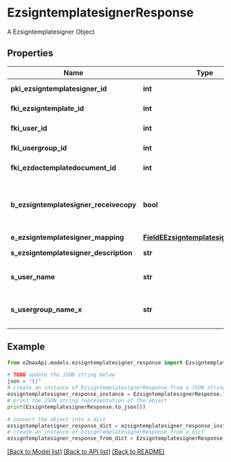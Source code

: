 # EzsigntemplatesignerResponse

A Ezsigntemplatesigner Object

## Properties

Name | Type | Description | Notes
------------ | ------------- | ------------- | -------------
**pki_ezsigntemplatesigner_id** | **int** | The unique ID of the Ezsigntemplatesigner | 
**fki_ezsigntemplate_id** | **int** | The unique ID of the Ezsigntemplate | 
**fki_user_id** | **int** | The unique ID of the User | [optional] 
**fki_usergroup_id** | **int** | The unique ID of the Usergroup | [optional] 
**fki_ezdoctemplatedocument_id** | **int** | The unique ID of the Ezdoctemplatedocument | [optional] 
**b_ezsigntemplatesigner_receivecopy** | **bool** | If this flag is true. The signatory will receive a copy of every signed Ezsigndocument even if it ain&#39;t required to sign the document. | [optional] 
**e_ezsigntemplatesigner_mapping** | [**FieldEEzsigntemplatesignerMapping**](FieldEEzsigntemplatesignerMapping.md) |  | [optional] 
**s_ezsigntemplatesigner_description** | **str** | The description of the Ezsigntemplatesigner | 
**s_user_name** | **str** | The description of the User in the language of the requester | [optional] 
**s_usergroup_name_x** | **str** | The Name of the Usergroup in the language of the requester | [optional] 

## Example

```python
from eZmaxApi.models.ezsigntemplatesigner_response import EzsigntemplatesignerResponse

# TODO update the JSON string below
json = "{}"
# create an instance of EzsigntemplatesignerResponse from a JSON string
ezsigntemplatesigner_response_instance = EzsigntemplatesignerResponse.from_json(json)
# print the JSON string representation of the object
print(EzsigntemplatesignerResponse.to_json())

# convert the object into a dict
ezsigntemplatesigner_response_dict = ezsigntemplatesigner_response_instance.to_dict()
# create an instance of EzsigntemplatesignerResponse from a dict
ezsigntemplatesigner_response_from_dict = EzsigntemplatesignerResponse.from_dict(ezsigntemplatesigner_response_dict)
```
[[Back to Model list]](../README.md#documentation-for-models) [[Back to API list]](../README.md#documentation-for-api-endpoints) [[Back to README]](../README.md)


